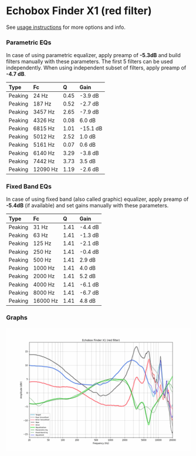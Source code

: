 # Echobox Finder X1 (red filter)
See [usage instructions](https://github.com/jaakkopasanen/AutoEq#usage) for more options and info.

### Parametric EQs
In case of using parametric equalizer, apply preamp of **-5.3dB** and build filters manually
with these parameters. The first 5 filters can be used independently.
When using independent subset of filters, apply preamp of **-4.7 dB**.

| Type    | Fc       |    Q | Gain     |
|:--------|:---------|:-----|:---------|
| Peaking | 24 Hz    | 0.45 | -3.9 dB  |
| Peaking | 187 Hz   | 0.52 | -2.7 dB  |
| Peaking | 3457 Hz  | 2.65 | -7.9 dB  |
| Peaking | 4326 Hz  | 0.08 | 6.0 dB   |
| Peaking | 6815 Hz  | 1.01 | -15.1 dB |
| Peaking | 5012 Hz  | 2.52 | 1.0 dB   |
| Peaking | 5161 Hz  | 0.07 | 0.6 dB   |
| Peaking | 6140 Hz  | 3.29 | -3.8 dB  |
| Peaking | 7442 Hz  | 3.73 | 3.5 dB   |
| Peaking | 12090 Hz | 1.19 | -2.6 dB  |

### Fixed Band EQs
In case of using fixed band (also called graphic) equalizer, apply preamp of **-5.4dB**
(if available) and set gains manually with these parameters.

| Type    | Fc       |    Q | Gain    |
|:--------|:---------|:-----|:--------|
| Peaking | 31 Hz    | 1.41 | -4.4 dB |
| Peaking | 63 Hz    | 1.41 | -1.3 dB |
| Peaking | 125 Hz   | 1.41 | -2.1 dB |
| Peaking | 250 Hz   | 1.41 | -0.4 dB |
| Peaking | 500 Hz   | 1.41 | 2.9 dB  |
| Peaking | 1000 Hz  | 1.41 | 4.0 dB  |
| Peaking | 2000 Hz  | 1.41 | 5.2 dB  |
| Peaking | 4000 Hz  | 1.41 | -6.1 dB |
| Peaking | 8000 Hz  | 1.41 | -6.7 dB |
| Peaking | 16000 Hz | 1.41 | 4.8 dB  |

### Graphs
![](./Echobox%20Finder%20X1%20(red%20filter).png)